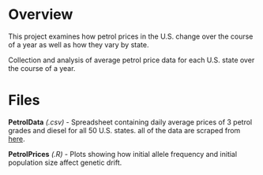 # Overview

This project examines how petrol prices in the U.S. change over the course of a year as well as how they vary by state.

Collection and analysis of average petrol price data for each U.S. state over the course of a year.

# Files

**PetrolData** *(.csv)* - Spreadsheet containing daily average prices of 3 petrol grades and diesel for all 50 U.S. states. all of the data are scraped from [here](https://gasprices.aaa.com/state-gas-price-averages/).

**PetrolPrices** *(.R)* - Plots showing how initial allele frequency and initial population size affect genetic drift.
